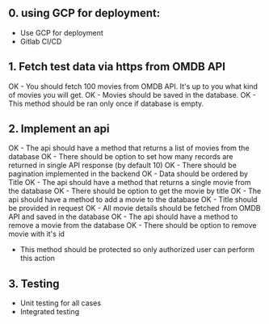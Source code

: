 ## 0. using GCP for deployment:
- Use GCP for deployment
- Gitlab CI/CD

## 1. Fetch test data via https from OMDB API
OK - You should fetch 100 movies from OMDB API. It's up to you what kind of movies you will get.
OK - Movies should be saved in the database.
OK - This method should be ran only once if database is empty.

## 2. Implement an api
OK - The api should have a method that returns a list of movies from the database
OK - There should be option to set how many records are returned in single API response (by default 10)
OK - There should be pagination implemented in the backend
OK - Data should be ordered by Title
OK - The api should have a method that returns a single movie from the database
OK - There should be option to get the movie by title
OK - The api should have a method to add a movie to the database
OK - Title should be provided in request
OK - All movie details should be fetched from OMDB API and saved in the database
OK - The api should have a method to remove a movie from the database
OK - There should be option to remove movie with it's id
- This method should be protected so only authorized user can perform this action

## 3. Testing
- Unit testing for all cases
- Integrated testing

